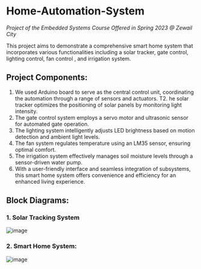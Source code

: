 # Home-Automation-System
*Project of the Embedded Systems Course Offered in Spring 2023 @ Zewail City*

This project aims to demonstrate a comprehensive smart home system that incorporates various functionalities including a solar tracker, gate control, lighting control, fan control , and irrigation system.



## Project Components:

1. We used Arduino board to serve as the central control unit, coordinating the automation through a range of sensors and actuators. 
T2. he solar tracker optimizes the positioning of solar panels by monitoring light intensity. 
3. The gate control system employs a servo motor and ultrasonic sensor for automated gate operation. 
4. The lighting system intelligently adjusts LED brightness based on motion detection and ambient light levels. 
5. The fan system regulates temperature using an LM35 sensor, ensuring optimal comfort. 
6. The irrigation system effectively manages soil moisture levels through a sensor-driven water pump. 
7. With a user-friendly interface and seamless integration of subsystems, this smart home system offers convenience and efficiency for an enhanced living experience.

## Block Diagrams: 

### 1. Solar Tracking System

![image](https://github.com/ibrahimhamada/Home-Automation-System/assets/58476343/1b578d9a-be82-4c17-a6f4-2a48b6552509)

### 2. Smart Home System:

![image](https://github.com/ibrahimhamada/Home-Automation-System/assets/58476343/0d9f98de-ad69-4b94-a4d1-6eb68f2c8bd3)


